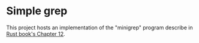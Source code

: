 # Simple grep

This project hosts an implementation of the "minigrep" program describe in [Rust book's Chapter 12](https://doc.rust-lang.org/stable/book/ch12-00-an-io-project.html).
